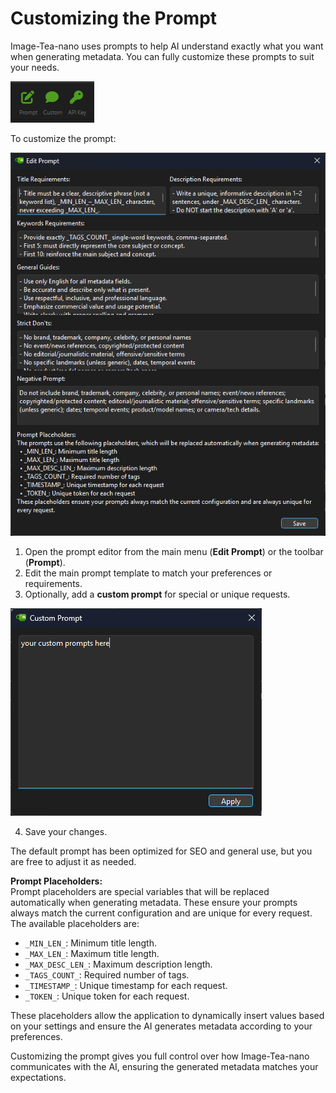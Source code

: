 # Customizing the Prompt

Image-Tea-nano uses prompts to help AI understand exactly what you want when generating metadata. You can fully customize these prompts to suit your needs.

![Edit Prompt](res\images\edit_prompts.png)

To customize the prompt:

![Edit Prompt](res\images\prompt_editor.png)

1. Open the prompt editor from the main menu (**Edit Prompt**) or the toolbar (**Prompt**).
2. Edit the main prompt template to match your preferences or requirements.
3. Optionally, add a **custom prompt** for special or unique requests.

![Edit Prompt](res\images\custom_prompt.png)

4. Save your changes.

The default prompt has been optimized for SEO and general use, but you are free to adjust it as needed.

**Prompt Placeholders:**  
Prompt placeholders are special variables that will be replaced automatically when generating metadata. These ensure your prompts always match the current configuration and are unique for every request. The available placeholders are:

- `_MIN_LEN_`: Minimum title length.
- `_MAX_LEN_`: Maximum title length.
- `_MAX_DESC_LEN_`: Maximum description length.
- `_TAGS_COUNT_`: Required number of tags.
- `_TIMESTAMP_`: Unique timestamp for each request.
- `_TOKEN_`: Unique token for each request.

These placeholders allow the application to dynamically insert values based on your settings and ensure the AI generates metadata according to your preferences.

Customizing the prompt gives you full control over how Image-Tea-nano communicates with the AI, ensuring the generated metadata matches your expectations.

